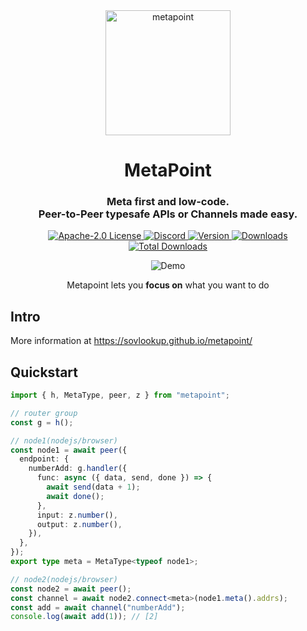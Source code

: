 <div align="center">
<a href="https://metapoint.sovlookup.top/" target="_blank" rel="noopener" >
  <picture>
    <source media="(prefers-color-scheme: dark)" srcset="https://user-images.githubusercontent.com/53158137/219955869-b5da5805-2557-45d1-a02e-15caa827a862.png" />
    <img alt="metapoint" height="200" src="https://user-images.githubusercontent.com/53158137/219955869-b5da5805-2557-45d1-a02e-15caa827a862.png" />
  </picture>
</a>
</div>

<div align="center">
  <h1>MetaPoint</h1>
  <h3>Meta first and low-code.<br />Peer-to-Peer typesafe APIs or Channels made easy.</h3>
  <a href="https://github.com/sovlookup/metapoint/blob/main/LICENSE">
    <img alt="Apache-2.0 License" src="https://img.shields.io/github/license/sovlookup/metapoint" />
  </a>
  <a href="https://discord.gg/wGSABhbCzN">
    <img alt="Discord" src="https://img.shields.io/discord/813599680713457665?color=7389D8&label&logo=discord&logoColor=ffffff" />
  </a>
  <a href="https://www.npmjs.com/package/metapoint">
    <img alt="Version" src="https://img.shields.io/npm/v/metapoint.svg?style=flat-square&logo=npm" />
  </a>
  <a href="https://www.npmjs.com/package/metapoint">
    <img alt="Downloads" src="https://img.shields.io/npm/dm/metapoint.svg?style=flat-square&logo=npm" />
  </a>
  <a href="https://www.npmjs.com/package/metapoint">
    <img alt="Total Downloads" src="https://img.shields.io/npm/dt/metapoint?style=flat-square&logo=npm" />
  </a>
  <br />
  <figure>
    <img src="https://user-images.githubusercontent.com/53158137/224494201-7e70b6d7-e29a-45ac-b534-e1d3c04dea48.gif" alt="Demo" />
    <figcaption>
      <p align="center">
        Metapoint lets you <strong>focus on</strong> what you want to do
      </p>
    </figcaption>
  </figure>
</div>

## Intro

More information at https://sovlookup.github.io/metapoint/

## Quickstart

```typescript
import { h, MetaType, peer, z } from "metapoint";

// router group
const g = h();

// node1(nodejs/browser)
const node1 = await peer({
  endpoint: {
    numberAdd: g.handler({
      func: async ({ data, send, done }) => {
        await send(data + 1);
        await done();
      },
      input: z.number(),
      output: z.number(),
    }),
  },
});
export type meta = MetaType<typeof node1>;

// node2(nodejs/browser)
const node2 = await peer();
const channel = await node2.connect<meta>(node1.meta().addrs);
const add = await channel("numberAdd");
console.log(await add(1)); // [2]
```
